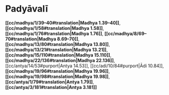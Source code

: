 # Padyāvalī

**[[cc/madhya/1/39–40#translation|Madhya 1.39–40]]**, **[[cc/madhya/1/58#translation|Madhya 1.58]]**, **[[cc/madhya/1/76#translation|Madhya 1.76]]**, **[[cc/madhya/8/69–70#translation|Madhya 8.69–70]]**, **[[cc/madhya/13/80#translation|Madhya 13.80]]**, **[[cc/madhya/13/21#translation|Madhya 13.21]]**, **[[cc/madhya/15/110#translation|Madhya 15.110]]**, **[[cc/madhya/22/136#translation|Madhya 22.136]]**, [[cc/antya/14/53#purport|Antya 14.53]], [[cc/adi/10/84#purport|Ādi 10.84]], **[[cc/madhya/19/96#translation|Madhya 19.96]]**, **[[cc/madhya/19/98#translation|Madhya 19.98]]**, **[[cc/antya/1/79#translation|Antya 1.79]]**, **[[cc/antya/3/181#translation|Antya 3.181]]**

